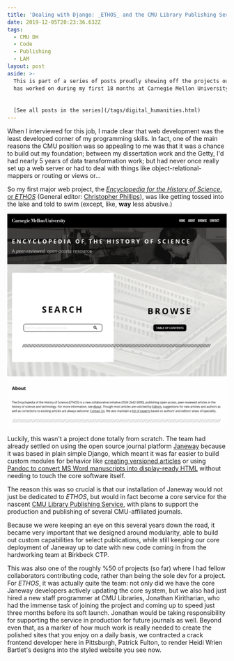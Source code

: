 ```yaml
---
title: 'Dealing with Django: _ETHOS_ and the CMU Library Publishing Service'
date: 2019-12-05T20:23:36.632Z
tags:
  - CMU DH
  - Code
  - Publishing
  - LAM
layout: post
aside: >-
  This is part of a series of posts proudly showing off the projects our team
  has worked on during my first 18 months at Carnegie Mellon University.


  [See all posts in the series](/tags/digital_humanities.html)
---
```

When I interviewed for this job, I made clear that web development was the least developed corner of my programming skills.
In fact, one of the main reasons the CMU position was so appealing to me was that it was a chance to build out my foundation; between my dissertation work and the Getty, I'd had nearly 5 years of data transformation work; but had never once really set up a web server or had to deal with things like object-relational-mappers or routing or views or...

So my first major web project, the [_Encyclopedia for the History of Science_, or _ETHOS_](https://lps.library.cmu.edu/ETHOS) (General editor: [Christopher Phillips](https://www.cmu.edu/dietrich/history/people/faculty/phillips.html)), was like getting tossed into the lake and told to swim (except, like, **way** less abusive.) 

![Screenshot of the front page of the Encyclopedia of the History of Science](/assets/images/ethos.png)

Luckily, this wasn't a project done totally from scratch. The team had already settled on using the open source journal platform [Janeway](https://janeway.systems/) because it was based in plain simple Django, which meant it was far easier to build custom modules for behavior like [creating versioned articles](https://github.com/cmu-lib/archive_plugin) or using [Pandoc to convert MS Word manuscripts into display-ready HTML](https://github.com/BirkbeckCTP/pandoc_plugin) without needing to touch the core software itself. 

The reason this was so crucial is that our installation of Janeway would not just be dedicated to _ETHOS_, but would in fact become a core service for the nascent [CMU Library Publishing Service](https://lps.library.cmu.edu), with plans to support the production and publishing of several CMU-affiliated journals.

Because we were keeping an eye on this several years down the road, it became very important that we designed around modularity, able to build out custom capabilities for select publications, while still keeping our core deployment of Janeway up to date with new code coming in from the hardworking team at Birkbeck CTP.

This was also one of the roughly %50 of projects (so far) where I had fellow collaborators contributing code, rather than being the sole dev for a project. For _ETHOS_, it was actually quite the team: not only did we have the core Janeway developers actively updating the core system, but we also had just hired a new staff programmer at CMU Libraries, Jonathan Kiritharian, who had the immense task of joining the project and coming up to speed just three months before its soft launch. Jonathan would be taking responsibility for supporting the service in production for future journals as well. Beyond even that, as a marker of how much work is really needed to create the polished sites that you enjoy on a daily basis, we contracted a crack frontend developer here in Pittsburgh, Patrick Fulton, to render Heidi Wrien Bartlet's designs into the styled website you see now.

